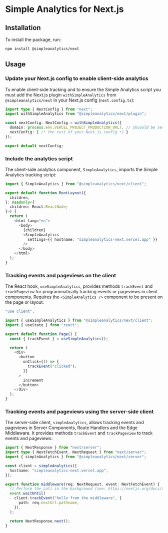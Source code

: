 # Simple Analytics for Next.js

## Installation

To install the package, run:

```bash
npm install @simpleanalytics/next
```

## Usage

### Update your Next.js config to enable client-side analytics

To enable client-side tracking and to ensure the Simple Analytics script you must add the Next.js plugin `withSimpleAnalytics` from `@simpleanalytics/next` in your Next.js config (`next.config.ts`):

```typescript
import type { NextConfig } from "next";
import withSimpleAnalytics from "@simpleanalytics/next/plugin";

const nextConfig: NextConfig = withSimpleAnalytics({
  domain: process.env.VERCEL_PROJECT_PRODUCTION_URL!, // Shuould be set to the domain of your Next.js application.
  nextConfig: { /* the rest of your Next.js config */ }
});

export default nextConfig;
```

### Include the analytics script

The client-side analytics component, `SimpleAnalytics`, imports the Simple Analytics tracking script:

```typescript
import { SimpleAnalytics } from "@simpleanalytics/next/client";

export default function RootLayout({
  children,
}: Readonly<{
  children: React.ReactNode;
}>) {
  return (
    <html lang="en">
      <body>
        {children}
        <SimpleAnalytics
          settings={{ hostname: "simpleanalytics-next.vercel.app" }}
        />
      </body>
    </html>
  );
}
```

### Tracking events and pageviews on the client

The React hook, `useSimpleAnalytics`, provides methods `trackEvent` and `trackPageview` for programmatically tracking events or pageviews in client components. Requires the `<SimpleAnalytics />` component to be present on the page or layout.

```typescript
"use client";

import { useSimpleAnalytics } from "@simpleanalytics/next/client";
import { useState } from "react";

export default function Page() {
  const { trackEvent } = useSimpleAnalytics();

  return (
    <div>
      <button
        onClick={() => {
          trackEvent("clicked");
        }}
      >
        increment
      </button>
    </div>
  );
}
```

### Tracking events and pageviews using the server-side client

The server-side client, `simpleAnalytics`, allows tracking events and pageviews in Server Components, Route Handlers and the Edge Middleware. It provides methods `trackEvent` and `trackPageview` to track events and pageviews:

```typescript
import { NextResponse } from "next/server";
import type { NextFetchEvent, NextRequest } from "next/server";
import { simpleAnalytics } from "@simpleanalytics/next/server";

const client = simpleAnalytics({
  hostname: "simpleanalytics-next.vercel.app",
});

export function middleware(req: NextRequest, event: NextFetchEvent) {
  // Perform the call in the background (see: https://nextjs.org/docs/app/building-your-application/routing/middleware#waituntil-and-nextfetchevent)
  event.waitUntil(
    client.trackEvent("hello from the middleware", {
      path: req.nextUrl.pathname,
    }),
  );

  return NextResponse.next();
}
```

